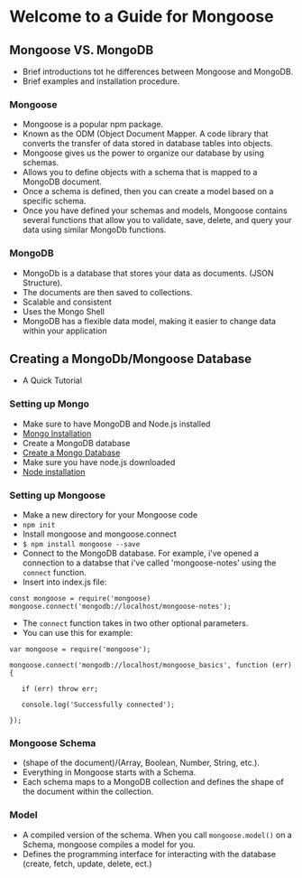# Welcome to a Guide for Mongoose

## Mongoose VS. MongoDB

- Brief introductions tot he differences between Mongoose and MongoDB. 
- Brief examples and installation procedure.

### Mongoose 

- Mongoose is a popular npm package.
- Known as the ODM (Object Document Mapper. A code library that converts the transfer of data stored in database tables into objects.
- Mongoose gives us the power to organize our database by using schemas.
- Allows you to define objects with a schema that is mapped to a MongoDB document.
- Once a schema is defined, then you can create a model based on a specific schema.
- Once you have defined your schemas and models, Mongoose contains several functions that allow you to validate, save, delete, and query your data using similar MongoDb functions.


### MongoDB

- MongoDb is a database that stores your data as documents. (JSON Structure).
- The documents are then saved to collections.
- Scalable and consistent
- Uses the Mongo Shell
- MongoDB has a flexible data model, making it easier to change data within your application


## Creating a MongoDb/Mongoose Database

- A Quick Tutorial 

### Setting up Mongo

- Make sure to have MongoDB and Node.js installed
- [Mongo Installation](https://www.mongodb.com/try?jmp=nav#community)
- Create a MongoDB database
- [Create a Mongo Database](https://docs.mongodb.com/manual/administration/install-community/)
- Make sure you have node.js downloaded
- [Node installation](https://nodejs.org/en/download/)

### Setting up Mongoose

- Make a new directory for your Mongoose code
- `npm init`
- Install mongoose and mongoose.connect
- `$ npm install mongoose --save`
- Connect to the MongoDB database. For example, i've opened a connection to a databse that i've called 'mongoose-notes' using the `connect` function.
- Insert into index.js file:
```
const mongoose = require('mongoose)
mongoose.connect('mongodb://localhost/mongoose-notes');
```
- The `connect` function takes in two other optional parameters. 
- You can use this for example:

```
var mongoose = require('mongoose');
 
mongoose.connect('mongodb://localhost/mongoose_basics', function (err) {
 
   if (err) throw err;
 
   console.log('Successfully connected');
 
});
```

### Mongoose Schema 

- (shape of the document)/(Array, Boolean, Number, String, etc.).
- Everything in Mongoose starts with a Schema. 
- Each schema maps to a MongoDB collection and defines the shape of the document within the collection.

### Model

- A compiled version of the schema. When you call `mongoose.model()` on a Schema, mongoose compiles a model for you.
- Defines the programming interface for interacting with the database (create, fetch, update, delete,  ect.)



